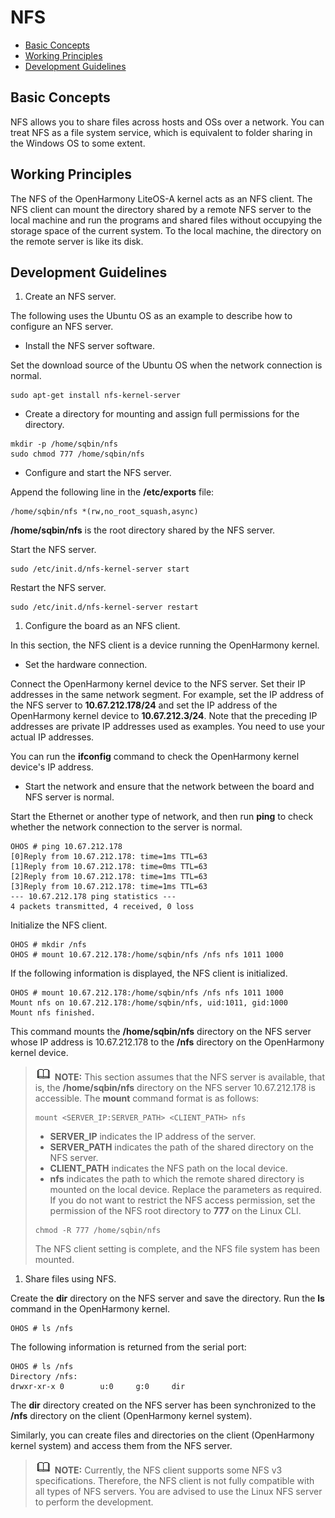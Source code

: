 # NFS<a name="EN-US_TOPIC_0000001078704660"></a>

-   [Basic Concepts](#section195414101464)
-   [Working Principles](#section165621321194618)
-   [Development Guidelines](#section7454935184611)

## Basic Concepts<a name="section195414101464"></a>

NFS allows you to share files across hosts and OSs over a network. You can treat NFS as a file system service, which is equivalent to folder sharing in the Windows OS to some extent.

## Working Principles<a name="section165621321194618"></a>

The NFS of the OpenHarmony LiteOS-A kernel acts as an NFS client. The NFS client can mount the directory shared by a remote NFS server to the local machine and run the programs and shared files without occupying the storage space of the current system. To the local machine, the directory on the remote server is like its disk.

## Development Guidelines<a name="section7454935184611"></a>

1.  Create an NFS server.

The following uses the Ubuntu OS as an example to describe how to configure an NFS server.

-   Install the NFS server software.

Set the download source of the Ubuntu OS when the network connection is normal.

```
sudo apt-get install nfs-kernel-server
```

-   Create a directory for mounting and assign full permissions for the directory.

```
mkdir -p /home/sqbin/nfs
sudo chmod 777 /home/sqbin/nfs
```

-   Configure and start the NFS server.

Append the following line in the  **/etc/exports**  file:

```
/home/sqbin/nfs *(rw,no_root_squash,async)
```

**/home/sqbin/nfs**  is the root directory shared by the NFS server.

Start the NFS server.

```
sudo /etc/init.d/nfs-kernel-server start
```

Restart the NFS server.

```
sudo /etc/init.d/nfs-kernel-server restart
```

1.  Configure the board as an NFS client.

In this section, the NFS client is a device running the OpenHarmony kernel.

-   Set the hardware connection.

Connect the OpenHarmony kernel device to the NFS server. Set their IP addresses in the same network segment. For example, set the IP address of the NFS server to  **10.67.212.178/24**  and set the IP address of the OpenHarmony kernel device to  **10.67.212.3/24**. Note that the preceding IP addresses are private IP addresses used as examples. You need to use your actual IP addresses.

You can run the  **ifconfig**  command to check the OpenHarmony kernel device's IP address.

-   Start the network and ensure that the network between the board and NFS server is normal.

Start the Ethernet or another type of network, and then run  **ping**  to check whether the network connection to the server is normal.

```
OHOS # ping 10.67.212.178
[0]Reply from 10.67.212.178: time=1ms TTL=63
[1]Reply from 10.67.212.178: time=0ms TTL=63
[2]Reply from 10.67.212.178: time=1ms TTL=63
[3]Reply from 10.67.212.178: time=1ms TTL=63
--- 10.67.212.178 ping statistics ---
4 packets transmitted, 4 received, 0 loss
```

Initialize the NFS client.

```
OHOS # mkdir /nfs
OHOS # mount 10.67.212.178:/home/sqbin/nfs /nfs nfs 1011 1000
```

If the following information is displayed, the NFS client is initialized.

```
OHOS # mount 10.67.212.178:/home/sqbin/nfs /nfs nfs 1011 1000
Mount nfs on 10.67.212.178:/home/sqbin/nfs, uid:1011, gid:1000
Mount nfs finished.
```

This command mounts the  **/home/sqbin/nfs**  directory on the NFS server whose IP address is 10.67.212.178 to the  **/nfs**  directory on the OpenHarmony kernel device.

>![](../public_sys-resources/icon-note.gif) **NOTE:** 
>This section assumes that the NFS server is available, that is, the  **/home/sqbin/nfs**  directory on the NFS server 10.67.212.178 is accessible.
>The  **mount**  command format is as follows:
>```
>mount <SERVER_IP:SERVER_PATH> <CLIENT_PATH> nfs
>```
>-   **SERVER\_IP**  indicates the IP address of the server.
>-   **SERVER\_PATH**  indicates the path of the shared directory on the NFS server.
>-   **CLIENT\_PATH**  indicates the NFS path on the local device.
>-   **nfs**  indicates the path to which the remote shared directory is mounted on the local device.
>Replace the parameters as required.
>If you do not want to restrict the NFS access permission, set the permission of the NFS root directory to  **777**  on the Linux CLI.
>```
>chmod -R 777 /home/sqbin/nfs
>```
>The NFS client setting is complete, and the NFS file system has been mounted.

1.  Share files using NFS.

Create the  **dir**  directory on the NFS server and save the directory. Run the  **ls**  command in the OpenHarmony kernel.

```
OHOS # ls /nfs
```

The following information is returned from the serial port:

```
OHOS # ls /nfs 
Directory /nfs:                 
drwxr-xr-x 0        u:0     g:0     dir
```

The  **dir**  directory created on the NFS server has been synchronized to the  **/nfs**  directory on the client \(OpenHarmony kernel system\).

Similarly, you can create files and directories on the client \(OpenHarmony kernel system\) and access them from the NFS server.

>![](../public_sys-resources/icon-note.gif) **NOTE:** 
>Currently, the NFS client supports some NFS v3 specifications. Therefore, the NFS client is not fully compatible with all types of NFS servers. You are advised to use the Linux NFS server to perform the development.

